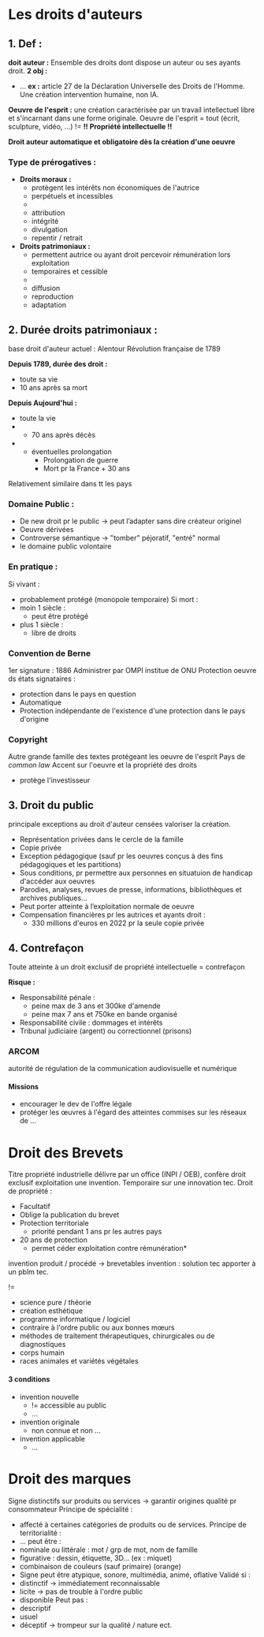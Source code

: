 # Les droits d'auteurs
## 1. Def :
**doit auteur :** Ensemble des droits dont dispose un auteur ou ses ayants droit.
**2 obj :**
- ...
**ex :** article 27 de la Déclaration Universelle des Droits de l'Homme.
Une création intervention humaine, non IA.

**Oeuvre de l'esprit :** une création caractérisée par un travail intellectuel libre et s'incarnant dans une forme originale.
Oeuvre de l'esprit = tout (écrit, sculpture, vidéo, ...)
!= **!! Propriété intellectuelle !!**

**Droit auteur automatique et obligatoire dès la création d'une oeuvre**

### Type de prérogatives :
- **Droits moraux :**
	- protègent les intérêts non économiques de l'autrice
	- perpétuels et incessibles
	- 
	- attribution
	- intégrité
	- divulgation
	- repentir / retrait
- **Droits patrimoniaux :**
	- permettent autrice ou ayant droit percevoir rémunération lors exploitation
	- temporaires et cessible
	- 
	- diffusion
	- reproduction
	- adaptation
## 2. Durée droits patrimoniaux :
base droit d'auteur actuel : Alentour Révolution française de 1789

**Depuis 1789, durée des droit :**
- toute sa vie
- 10 ans après sa mort

**Depuis Aujourd'hui :**
- toute la vie
- + 70 ans après décès
- + éventuelles prolongation
	- Prolongation de guerre
	- Mort pr la France + 30 ans

Relativement similaire dans tt les pays
### Domaine Public :
- De new droit pr le public -> peut l’adapter sans dire créateur originel
- Oeuvre dérivées
- Controverse sémantique -> "tomber" péjoratif, "entré" normal
- le domaine public volontaire
### En pratique :
Si vivant :
- probablement protégé (monopole temporaire)
Si mort :
- moin 1 siècle :
	- peut être protégé
- plus 1 siècle :
	- libre de droits
### Convention de Berne
1er signature : 1886
Administrer par OMPI institue de ONU
Protection oeuvre ds états signataires :
- protection dans le pays en question
- Automatique
- Protection indépendante de l'existence d'une protection dans le pays d'origine
### Copyright
Autre grande famille des textes protégeant les oeuvre de l'esprit
Pays de _common law_
Accent sur l'oeuvre et la propriété des droits
- protège l'investisseur
## 3. Droit du public
principale exceptions au droit d'auteur censées valoriser la création.
- Représentation privées dans le cercle de la famille
- Copie privée
- Exception pédagogique (sauf pr les oeuvres conçus à des fins pédagogiques et les partitions)
- Sous conditions, pr permettre aux personnes en situatuion de handicap d'accéder aux oeuvres
- Parodies, analyses, revues de presse, informations, bibliothèques et archives publiques...
- Peut porter atteinte à l’exploitation normale de oeuvre
- Compensation financières pr les autrices et ayants droit :
	- 330 millions d'euros en 2022 pr la seule copie privée
## 4. Contrefaçon
Toute atteinte à un droit exclusif de propriété intellectuelle = contrefaçon

**Risque :**
- Responsabilité pénale :
	- peine max de 3 ans et 300ke d'amende
	- peine max 7 ans et 750ke en bande organisé
- Responsabilité civile : dommages et intérêts
- Tribunal judiciaire (argent) ou correctionnel (prisons)

### ARCOM
autorité de régulation de la communication audiovisuelle et numérique
#### Missions
- encourager le dev de l'offre légale
- protéger les œuvres à l'égard des atteintes commises sur les réseaux de ...
# Droit des Brevets
Titre propriété industrielle délivre par un office (INPI / OEB), confère droit exclusif exploitation une invention.
Temporaire sur une innovation tec.
Droit de propriété :
- Facultatif
- Oblige la publication du brevet
- Protection territoriale
	- priorité pendant 1 ans pr les autres pays
- 20 ans de protection
	- permet céder exploitation contre rémunération*

invention produit / procédé -> brevetables
invention : solution tec apporter à un pblm tec.

!=
- science pure / théorie
- création esthétique
- programme informatique / logiciel
- contraire à l'ordre public ou aux bonnes mœurs
- méthodes de traitement thérapeutiques, chirurgicales ou de diagnostiques
- corps humain
- races animales et variétés végétales
#### 3 conditions
- invention nouvelle
	- != accessible au public
	- ...
- invention originale
	- non connue et non ...
- invention applicable
	- ...
# Droit des marques
Signe distinctifs sur produits ou services -> garantir origines qualité pr consommateur
Principe de spécialité :
- affecté à certaines catégories de produits ou de services.
Principe de territorialité :
-  ...
peut être :
- nominale ou littérale : mot / grp de mot, nom de famille
- figurative : dessin, étiquette, 3D... (ex : miquet)
- combinaison de couleurs (sauf primaire) (orange)
- Signe peut être atypique, sonore, multimédia, animé, oflative
Validé si :
- distinctif -> immédiatement reconnaissable
- licite -> pas de trouble à l'ordre public
- disponible
Peut pas :
- descriptif
- usuel
- déceptif -> trompeur sur la qualité / nature ect.